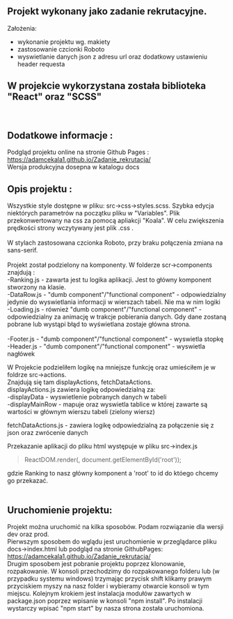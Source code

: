 ## Projekt wykonany jako zadanie rekrutacyjne. <br/>
Założenia:<br/>

- wykonanie projektu wg. makiety
- zastosowanie czcionki Roboto
- wyswietlanie danych json z adresu url oraz dodatkowy ustawieniu header requesta


## W projekcie wykorzystana została biblioteka "React" oraz "SCSS"
<br/>

## Dodatkowe informacje : <br/>
Podgląd projektu online na stronie Github Pages : https://adamcekala1.github.io/Zadanie_rekrutacja/
<br/>
Wersja produkcyjna dosepna w katalogu docs 
<br/>

## Opis projektu : <br/>
Wszystkie style dostępne w pliku: src->css->styles.scss. Szybka edycja niektórych parametrów na początku pliku w "Variables". Plik przekonwertowany na css za pomocą apliakcji "Koala". W celu zwiększenia prędkości strony wczytywany jest plik .css .
<br/><br/>
W stylach zastosowana czcionka Roboto, przy braku połączenia zmiana na sans-serif.
<br/><br/>
Projekt został podzielony na komponenty. W folderze scr->components znajdują : <br/>
-Ranking.js - zawarta jest tu logika aplikacji. Jest to główny komponent stworzony na klasie.<br/>
-DataRow.js - "dumb component"/"functional component" - odpowiedzialny jedynie do wyswietlania informacji w wierszach tabeli. Nie ma w nim logiki<br/>
-Loading.js - również "dumb component"/"functional component" - odpowiedzialny za animację w trakcje pobierania danych. Gdy dane zostaną pobrane lub wystąpi błąd to wyświetlana zostaje główna strona.<br/><br/>
-Footer.js - "dumb component"/"functional component" - wyswietla stopkę 
-Header.js - "dumb component"/"functional component" - wyswietla nagłówek

W Projekcie podzieliłem logikę na mniejsze funkcję oraz umieściłem je w foldrze src->actions. <br/>
Znajdują się tam displayActions, fetchDataActions. <br/>
displayActions.js zawiera logikę odpowiedzialną za:  <br/>
-displayData - wyswietlenie pobranych danych w tabeli  <br/>
-displayMainRow - mapuje oraz wyswietla tablice w której zawarte są wartości w głównym wierszu tabeli (zielony wiersz) <br/>

fetchDataActions.js - zawiera logikę odpowiedzialną za połączenie się z json oraz zwrócenie danych <br/>



Przekazanie aplikacji do pliku html występuje w pliku src->index.js
>ReactDOM.render(<Ranking />, document.getElementById('root'));

gdzie Ranking to nasz główny komponent a 'root' to id do któego chcemy go przekazać.
<br/><br/>

## Uruchomienie projektu:<br/>
Projekt można uruchomić na kilka sposobów. Podam rozwiązanie dla wersji dev oraz prod.<br/>
Pierwszym sposobem do wglądu jest uruchomienie w przeglądarce pliku docs->index.html lub podgląd na stronie GithubPages: https://adamcekala1.github.io/Zadanie_rekrutacja/ <br/>
Drugim sposobem jest pobranie projektu poprzez klonowanie, rozpakowanie. W konsoli przechodzimy do rozpakowanego folderu lub (w przypadku systemu windows) trzymając przycisk shift klikamy prawym przyciskiem myszy na nasz folder i wybieramy otwarcie konsoli w tym miejscu. Kolejnym krokiem jest instalacja modułów zawartych w package.json poprzez wpisanie w konsoli "npm install". Po instalacji wystarczy wpisać "npm start" by nasza strona została uruchomiona.
<br/><br/>

